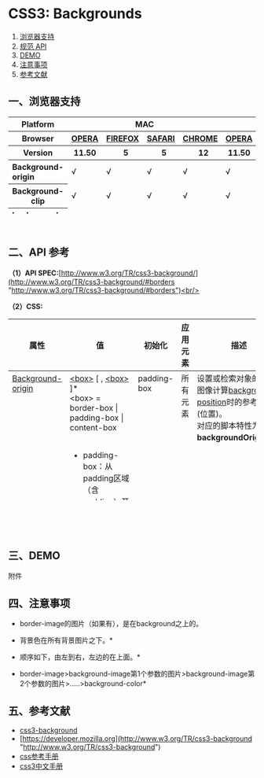 # CSS3: Backgrounds

1. [浏览器支持](#spec-browser)
2. [规范 API](#spec-api)
3. [DEMO](#spec-demo)
4. [注意事项](#spec-caution)
5. [参考文献](#spec-ref)

<h2 id="spec-browser">一、浏览器支持</h2>
<table class="litmus-browser-support-results zeroBorder" summary="Browser support for HTML5 Forms Inputs" height="197" width="920">
<tbody>
<tr>
<th class="primary-heading" scope="row"><span class="offScreen">Platform</span></th>
<th class="primary-heading" colspan="4" scope="colgroup">MAC</th>
<th class="primary-heading" colspan="5" scope="colgroup">WIN</th>
<th class="offScreen">%</th>
</tr>
<tr>
<th class="row-heading secondary-heading" scope="row"><span class="offScreen">Browser</span></th>
<th class="browser-id browser-opera secondary-heading" colspan="1" scope="col"><a href="http://www.opera.com/browser/" target="_blank" title="Download the Opera web browser">OPERA</a></th>
<th class="browser-firefox browser-id secondary-heading" colspan="1" scope="col"><a href="http://www.mozilla-europe.org/en/firefox/" target="_blank" title="Download the Firefox web browser">FIREFOX</a></th>
<th class="browser-id browser-safari secondary-heading" colspan="1" scope="col"><a href="http://www.apple.com/safari/download/" target="_blank" title="Download the Safari web browser">SAFARI</a></th>
<th class="browser-chrome browser-id secondary-heading" colspan="1" scope="col"><a href="http://www.google.com/chrome/" target="_blank" title="Download the Chrome web browser">CHROME</a></th>
<th class="browser-id browser-opera secondary-heading" colspan="1" scope="col"><a href="http://www.opera.com/browser/" target="_blank" title="Download the Opera web browser">OPERA</a></th>
<th class="browser-firefox browser-id secondary-heading" colspan="1" scope="colgroup"><a href="http://www.mozilla-europe.org/en/firefox/" target="_blank" title="Download the Firefox web browser">FIREFOX</a></th>
<th class="browser-id browser-safari secondary-heading" colspan="1" scope="col"><a href="http://www.apple.com/safari/download/" target="_blank" title="Download the Safari web browser">SAFARI</a></th>
<th class="browser-id browser-ie secondary-heading" colspan="1" scope="colgroup"><a href="http://www.microsoft.com/ie/" target="_blank" title="Download the Ie web browser">IE</a></th>
<th class="browser-chrome browser-id secondary-heading" colspan="1" scope="colgroup"><a href="http://www.google.com/chrome/" target="_blank" title="Download the Chrome web browser">CHROME</a></th>
<th class="offScreen">&nbsp;</th>
</tr>
<tr>
<th class="row-heading tertiary-heading" scope="row"><span class="offScreen">Version</span></th>
<th class="tertiary-heading" scope="col"> 11.50 </th>
<th class="tertiary-heading" scope="col">&nbsp;&nbsp; 5 </th>
<th class="tertiary-heading" scope="col">&nbsp;&nbsp; 5 </th>
<th class="tertiary-heading" scope="col">&nbsp;&nbsp; 12 </th>
<th class="tertiary-heading" scope="col"> 11.50 </th>
<th class="tertiary-heading" scope="col">&nbsp;&nbsp;&nbsp; 5<br>
</th>
<th class="tertiary-heading" scope="col">&nbsp;&nbsp; 5 </th>
<th class="tertiary-heading" scope="col">&nbsp;9<br>
</th>
<th class="tertiary-heading" scope="col">&nbsp;&nbsp; 12<br>
</th>
<th class="offScreen">&nbsp;</th>
</tr>
</tbody>
 
<tbody>
<tr>
<th style="text-align:left" bgcolor="#ffffff">Background-origin<br>
</th>
<td>√<br>
</td>
<td>√<br>
</td>
<td>√<br>
</td>
<td>√<br>
</td>
<td>√<br>
</td>
<td>√<br>
</td>
<td>√<br>
</td>
<td>√<br>
</td>
<td>√<br>
</td>
<td><br>
</td>
</tr>
<tr>
<th class="row-heading" scope="row">Background-clip<br>
</th>
<td>√<br>
</td>
<td>√<br>
</td>
<td class="supported">√</td>
<td class="supported">√</td>
<td>√</td>
<td>√<br>
</td>
<td class="supported">√</td>
<td>√<br>
</td>
<td class="supported">√</td>
<td class="grade-limited support-grade"><br>
</td>
</tr>
<tr>
<th style="text-align:left" bgcolor="#ffffff">background-size<br>
</th>
<td>√<br>
</td>
<td>√<br>
</td>
<td>√<br>
</td>
<td>√<br>
</td>
<td>√<br>
</td>
<td>√<br>
</td>
<td>√<br>
</td>
<td>√<br>
</td>
<td>√<br>
</td>
<td><br>
</td>
</tr>
<tr>
<th style="text-align:left" bgcolor="#ffffff">Mutiple backgrounds<br>
</th>
<td>√<br>
</td>
<td>√<br>
</td>
<td>√<br>
</td>
<td>√<br>
</td>
<td>√<br>
</td>
<td>√<br>
</td>
<td>√<br>
</td>
<td>√<br>
</td>
<td>√<br>
</td>
<td><br>
</td>
</tr>
</tbody>
</table>
<br>
<h2 id="spec-api">二、API 参考</h2>

**（1）API SPEC:**[http://www.w3.org/TR/css3-background/](http://www.w3.org/TR/css3-background/#borders "http://www.w3.org/TR/css3-background/#borders")<br/>

**（2）CSS:**

<table class="proptable zeroBorder" style="" height="369" width="920">
<tbody>
<tr>
<th>属性<br>
</th>
<th>值<br>
</th>
<th>初始化<br>
</th>
<th>应用元素<br>
</th>
<th>描述<br>
</th>
<th>类型<br>
</th>
</tr>
</tbody>
 
<tbody>
<tr valign="baseline">
<td style="text-align:left"><a href="http://www.w3.org/TR/css3-background/#background-origin" id="o6zc" title="http://www.w3.org/TR/css3-background/#background-origin">Background-origin</a><br>
</td>
<td style="text-align:left"><a href="http://www.w3.org/TR/css3-background/#ltboxgt">&lt;box&gt;</a> [ , <a href="http://www.w3.org/TR/css3-background/#ltboxgt">&lt;box&gt;</a> ]* <br>
&lt;box&gt; = border-box | padding-box | content-box<br>
<br>
<div class="cont">
<ul><li> padding-box：从padding区域（含padding）开始显示背景图像。</li>
<li>border-box：从border区域（含border）开始显示背景图像。</li>
<li>content-box：从content区域开始显示背景图像。 </li></ul>
</div>
</td>
<td style="text-align:left">padding-box <br>
</td>
<td style="text-align:left">所有元素<br>
</td>
<td style="text-align:left">
<div class="cont">设置或检索对象的背景图像计算<a href="http://www.w3.org/TR/css3-background/#background-position" id="l7mu" title="http://www.w3.org/TR/css3-background/#background-position">background-position</a>时的参考原点(位置)。<br>
对应的脚本特性为<b>backgroundOrigin</b>。</div>
<br>
</td>
<td style="text-align:left">视觉<br>
</td>
</tr>
<tr valign="baseline">
<td style="text-align:left"><a href="http://www.w3.org/TR/css3-background/#background-clip" id="ibyx" title="http://www.w3.org/TR/css3-background/#background-clip">Background-clip</a><br>
</td>
<td style="text-align:left"><a href="http://www.w3.org/TR/css3-background/#ltboxgt">&lt;box&gt;</a> [ , <a href="http://www.w3.org/TR/css3-background/#ltboxgt">&lt;box&gt;</a> ]* <br>
&lt;box&gt; = border-box | padding-box | content-box<br>
<br>
<ul><li>
<div class="cont"> padding-box：从padding区域（不含padding）开始向外裁剪背景。</div>
</li>
<li>
<div class="cont">border-box：从border区域（不含border）开始向外裁剪背景。</div>
</li>
<li>
<div class="cont">content-box：从content区域开始向外裁剪背景。 </div>
</li></ul>
<br>
</td>
<td style="text-align:left">border-box <br>
</td>
<td style="text-align:left">同上<br>
</td>
<td style="text-align:left">指定对象的背景图像向外<b>裁剪</b>的区域。<br>
<div style="text-align:left">对应的脚本特性为<b>backgroundClip</b>。</div>
<br>
</td>
<td style="text-align:left">视觉<br>
</td>
</tr>
<tr valign="baseline">
<td style="text-align:left"><a href="http://www.w3.org/TR/css3-background/#background-size" id="dek8" title="http://www.w3.org/TR/css3-background/#background-size">background-size</a><br>
</td>
<td style="text-align:left"><a href="http://www.w3.org/TR/css3-background/#ltbg-sizegt">&lt;bg-size&gt;</a> [ , <a href="http://www.w3.org/TR/css3-background/#ltbg-sizegt">&lt;bg-size&gt;</a> ]* <br>
&lt;bg-size&gt; = [ &lt;length&gt; | &lt;percentage&gt; | auto ]{1,2} | cover | contain<br>
<br>
<div class="cont">&lt;length&gt;：用长度值指定背景图像大小。不允许负值。<br>
&lt;percentage&gt;：用百分比指定背景图像大小。不允许负值。<br>
auto：背景图像的真实大小。<br>
cover：将背景图像等比缩放到完全覆盖容器，背景图像有可能超出容器。<br>
contain：将背景图像等比缩放到宽度或高度与容器的宽度或高度相等，背景图像始终被包含在容器内。 </div>
</td>
<td style="text-align:left">auto<br>
</td>
<td style="text-align:left">同上<br>
</td>
<td style="text-align:left">
<div class="cont">检索或设置对象的背景图像的尺寸大小。
<ul><li>该属性提供2个参数值(特性值cover和contain除外)。</li>
<li>如果提供两个，第一个用于定义背景图像的宽度，第二个用于定义背景图像的高度。</li>
<li>如果只提供一个，该值将用于定义背景图像的宽度，第2个值默认为auto，即高度为auto，此时背景图以提供的宽度作为参照来进行等比缩放。</li>
<li>对应的脚本特性为<b>backgroundSize</b>。</li></ul>
</div>
<br>
</td>
<td style="text-align:left">视觉<br>
</td>
</tr>
<tr>
<td style="text-align:left"><a href="http://www.w3.org/TR/css3-background/#layering" id="on1o" title="http://www.w3.org/TR/css3-background/#layering">Mutiple backgrounds</a><br>
</td>
<td style="text-align:left">background ： [background-image] | [background-origin] | [background-clip] | [background-repeat] | [background-size] | [background-position]<br>
<br>
</td>
<td style="text-align:left">none<br>
</td>
<td style="text-align:left">同上<br>
</td>
<td style="text-align:left">复合属性。多重背景图象，可以把不同背景图象只放到一个块元素里。（背景色background-color不能设置多重）。
<ul><li>一个元素可以设置多重背景图像。</li>
<li>每组属性间使用逗号分隔。</li>
<li>如果设置的多重背景图之间存在着交集（即存在着重叠关系），前面的背景图会覆盖在后面的背景图之上。</li></ul>
<br>
</td>
<td style="text-align:left">视觉<br>
</td>
</tr>
</tbody>
</table>
<br>
<br>
<br>
<h2 id="spec-demo">三、DEMO</h2>
附件
<h2 id="spec-caution">四、注意事项</h2>

* border-image的图片（如果有），是在background之上的。

* 背景色在所有背景图片之下。*<br>

* 顺序如下，由左到右，左边的在上面。*<br>

* border-image&gt;background-image第1个参数的图片&gt;background-image第2个参数的图片&gt;.....&gt;background-color*

<h2 id="spec-ref">五、参考文献</h2>

* [css3-background](http://www.w3.org/TR/css3-background "http://www.w3.org/TR/css3-background")
* [https://developer.mozilla.org](http://www.w3.org/TR/css3-background "http://www.w3.org/TR/css3-background")
* [css参考手册](http://www.css88.com/book/css/ "http://www.css88.com/book/css/")
* [css3中文手册](http://isd.tencent.com/css3/ "http://isd.tencent.com/css3/")

